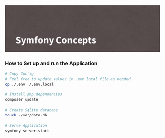![Symfony Concepts](./assets/images/banner.png)

### How to Set up and run the Application
```bash
# Copy Config
# Feel free to update values in .env.local file as needed
cp ./.env ./.env.local

# Install php dependencies
composer update

# Create Sqlite database
touch ./var/data.db

# Serve Application
symfony server:start
```